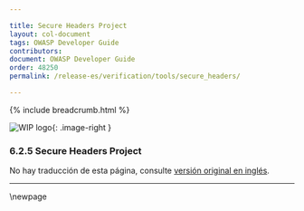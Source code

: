 ```yaml
---

title: Secure Headers Project
layout: col-document
tags: OWASP Developer Guide
contributors:
document: OWASP Developer Guide
order: 48250
permalink: /release-es/verification/tools/secure_headers/

---
```


{% include breadcrumb.html %}

<style type="text/css">
.image-right {
  height: 180px;
  display: block;
  margin-left: auto;
  margin-right: auto;
  float: right;
}
</style>

![WIP logo](../../../assets/images/dg_wip.png "Work in progress"){: .image-right }

### 6.2.5 Secure Headers Project

No hay traducción de esta página, consulte [versión original en inglés][release080205].

----

[release080205]: https://github.com/OWASP/www-project-developer-guide/blob/main/release/08-verification/02-tools/05-secure-headers.md

\newpage
